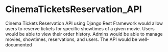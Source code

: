 # CinemaTicketsReservation_API
Cinema Tickets Reservation API using Django Rest Framework would allow users to reserve tickets for specific showtimes of a given movie. Users would be able to  view their order history. Admins would be able to manage movies, showtimes, reservations, and users. The API would be well-documented
